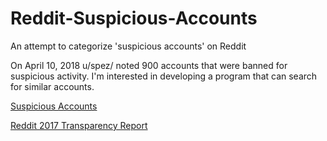 # Reddit-Suspicious-Accounts
An attempt to categorize 'suspicious accounts' on Reddit 

On April 10, 2018 u/spez/ noted 900 accounts that were banned for suspicious activity. I'm interested in developing a program that can search for similar accounts. 

[Suspicious Accounts](https://www.reddit.com/wiki/suspiciousaccounts "Suspicious Accounts")

[Reddit 2017 Transparency Report](https://www.reddit.com/r/announcements/comments/8bb85p/reddits_2017_transparency_report_and_suspect/ "Transparency 2017")
